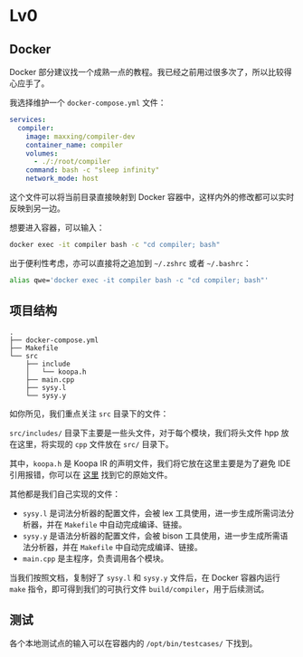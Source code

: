 # Lv0

## Docker

Docker 部分建议找一个成熟一点的教程。我已经之前用过很多次了，所以比较得心应手了。

我选择维护一个 `docker-compose.yml` 文件：

```yaml
services:
  compiler:
    image: maxxing/compiler-dev
    container_name: compiler
    volumes:
      - ./:/root/compiler
    command: bash -c "sleep infinity"
    network_mode: host
```

这个文件可以将当前目录直接映射到 Docker 容器中，这样内外的修改都可以实时反映到另一边。

想要进入容器，可以输入：

```bash
docker exec -it compiler bash -c "cd compiler; bash"
```

出于便利性考虑，亦可以直接将之追加到 `~/.zshrc` 或者 `~/.bashrc`：

```bash
alias qwe='docker exec -it compiler bash -c "cd compiler; bash"'
```

## 项目结构

```
.
├── docker-compose.yml
├── Makefile
└── src
    ├── include
    │   └── koopa.h
    ├── main.cpp
    ├── sysy.l
    └── sysy.y
```

如你所见，我们重点关注 `src` 目录下的文件：

`src/includes/` 目录下主要是一些头文件，对于每个模块，我们将头文件 hpp 放在这里，将实现的 `cpp` 文件放在 `src/` 目录下。

其中，`koopa.h` 是 Koopa IR 的声明文件，我们将它放在这里主要是为了避免 IDE 引用报错，你可以在 [这里](https://github.com/pku-minic/koopa/blob/master/crates/libkoopa/include/koopa.h) 找到它的原始文件。

其他都是我们自己实现的文件：

- `sysy.l` 是词法分析器的配置文件，会被 lex 工具使用，进一步生成所需词法分析器，并在 `Makefile` 中自动完成编译、链接。
- `sysy.y` 是语法分析器的配置文件，会被 bison 工具使用，进一步生成所需语法分析器，并在 `Makefile` 中自动完成编译、链接。
- `main.cpp` 是主程序，负责调用各个模块。

当我们按照文档，复制好了 `sysy.l` 和 `sysy.y` 文件后，在 Docker 容器内运行 `make` 指令，即可得到我们的可执行文件 `build/compiler`，用于后续测试。

## 测试

各个本地测试点的输入可以在容器内的 `/opt/bin/testcases/` 下找到。
